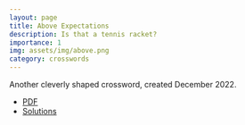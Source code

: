```yaml
---
layout: page
title: Above Expectations
description: Is that a tennis racket?
importance: 1
img: assets/img/above.png
category: crosswords
---
```

Another cleverly shaped crossword, created December 2022.

- [PDF](/assets/pdf/above_expectations.pdf)
- [Solutions](/assets/pdf/above_expectations_sol.pdf)



